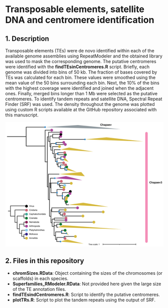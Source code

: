 # Transposable elements, satellite DNA and centromere identification

## 1. Description
Transposable elements (TEs) were de novo identified within each of the available genome assemblies using RepeatModeler and the obtained library was used to mask the corresponding genome. The putative centromeres were identified with the **findTEsinCentromeres.R** script. Briefly, each genome was divided into bins of 50 kb. The fraction of bases covered by TEs was calculated for each bin. These values were smoothed using the mean value of the 50 bins surrounding each bin. Next, the 10% of the bins with the highest coverage were identified and joined when the adjacent ones. Finally, merged bins longer than 1 Mb were selected as the putative centromeres. To identify tandem repeats and satellite DNA, Spectral Repeat Finder (SRF) was used. The density throughout the genome was plotted using custom R scripts available at the GitHub repository associated with this manuscript. 

![Transposases](Transposases.png)

## 2. Files in this repository
  - **chromSizes.RData**: Object containing the sizes of the chromosomes (or scaffolds) in each species.
  - **Superfamilies_RModeler.RData**: Not provided here given the large size of the TE annotation files.
  - **findTEsindCentromeres.R**: Script to identify the putative centromeres.
  - **plotTRs.R**: Script to plot the tandem repeats using the output of SRF.

